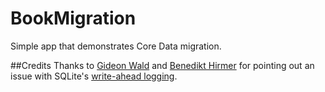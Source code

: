 BookMigration
=============

Simple app that demonstrates Core Data migration. 


##Credits
Thanks to [Gideon Wald](mailto:gideon@welkinhealth.com) and [Benedikt Hirmer](mailto:benedikt@hirmer.me) for pointing out an issue with SQLite's [write-ahead logging](https://github.com/hwaxxer/BookMigration/commit/baa5014391081e7b74223250281e3cad90603c56). 
